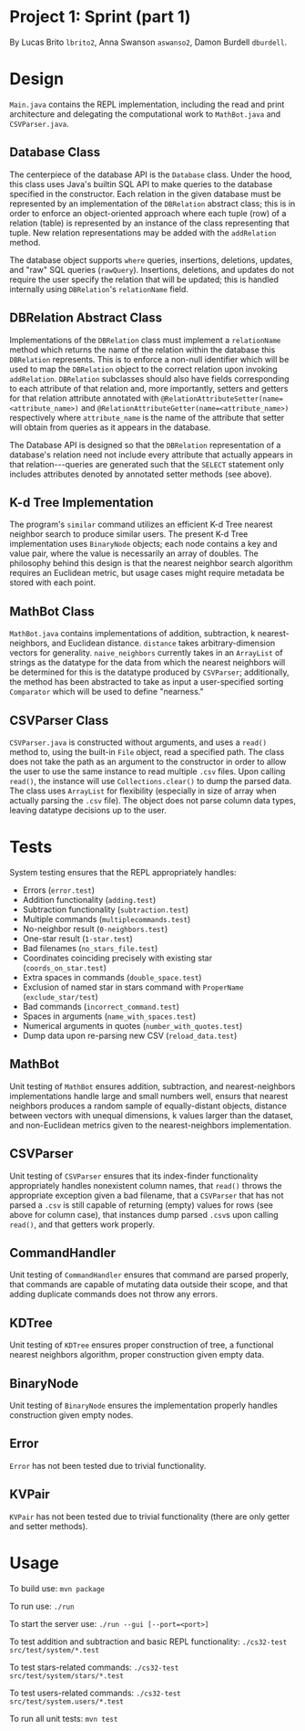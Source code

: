 # Project 1: Sprint (part 1)
By Lucas Brito `lbrito2`, Anna Swanson `aswanso2`, Damon Burdell `dburdell`. 

# Design 
`Main.java` contains the REPL implementation, including the read and print 
architecture and delegating the computational work to `MathBot.java` and 
`CSVParser.java`. 

## Database Class
The centerpiece of the database API is the `Database` class. Under the hood, 
this class uses Java's builtin SQL API to make queries to the database specified 
in the constructor. Each relation in the given database must be represented 
by an implementation of the `DBRelation` abstract class; this is in order to 
enforce an object-oriented approach where each tuple (row) of a relation (table) 
is represented by an instance of the class representing that tuple. New relation
representations may be added with the `addRelation` method.

The database object supports `where` queries, insertions, deletions, updates, 
and "raw" SQL queries (`rawQuery`). Insertions, deletions, and updates do not 
require the user specify the relation that will be updated; this is handled 
internally using `DBRelation`'s `relationName` field. 

## DBRelation Abstract Class
Implementations of the `DBRelation` class must implement a `relationName` method 
which returns the name of the relation within the database this `DBRelation` 
represents. This is to enforce a non-null identifier which will be used to map 
the `DBRelation` object to the correct relation upon invoking `addRelation`. 
`DBRelation` subclasses should also have fields corresponding to each attribute
of that relation and, more importantly, setters and getters for that relation 
attribute annotated with `@RelationAttributeSetter(name=<attribute_name>)` and 
`@RelationAttributeGetter(name=<attribute_name>)` respectively where
`attribute_name` is the name of the attribute that setter will obtain from
queries as it appears in the database.

The Database API is designed so that the `DBRelation` representation of a 
database's relation need not include every attribute that actually appears in 
that relation---queries are generated such that the `SELECT` statement only 
includes attributes denoted by annotated setter methods (see above). 

## K-d Tree Implementation 
The program's `similar` command utilizes an efficient K-d Tree nearest neighbor 
search to produce similar users. The present K-d Tree implementation uses 
`BinaryNode` objects; each node contains a key and value pair, where the value 
is necessarily an array of doubles. The philosophy behind this design is that 
the nearest neighbor search algorithm requires an Euclidean metric, but 
usage cases might require metadata be stored with each point.  

## MathBot Class
`MathBot.java` contains implementations of addition, subtraction, 
k nearest-neighbors, and Euclidean distance. `distance` takes
arbitrary-dimension vectors for generality. `naive_neighbors` currently takes 
in an `ArrayList` of strings as the datatype for the data from which the nearest
neighbors will be determined for this is the datatype produced by `CSVParser`;
additionally, the method has been abstracted to take as input a user-specified
sorting `Comparator` which will be used to define "nearness."

## CSVParser Class
`CSVParser.java` is constructed without arguments, and uses a `read()` method 
to, using the built-in `File` object, read a specified path. The class does not 
take the path as an argument to the constructor in order to allow the user to 
use the same instance to read multiple `.csv` files. Upon calling `read()`, the 
instance will use `Collections.clear()` to dump the parsed data. The class 
uses `ArrayList` for flexibility (especially in size of array when actually 
parsing the `.csv` file). The object does not parse column data types, leaving 
datatype decisions up to the user. 

# Tests 
System testing ensures that the REPL appropriately handles: 
- Errors (`error.test`)
- Addition functionality (`adding.test`)
- Subtraction functionality (`subtraction.test`)
- Multiple commands (`multiplecommands.test`)
- No-neighbor result (`0-neighbors.test`)
- One-star result (`1-star.test`)
- Bad filenames (`no_stars_file.test`)
- Coordinates coinciding precisely with existing star (`coords_on_star.test`)
- Extra spaces in commands (`double_space.test`)
- Exclusion of named star in stars command with `ProperName` (`exclude_star/test`)
- Bad commands (`incorrect_command.test`)
- Spaces in arguments (`name_with_spaces.test`)
- Numerical arguments in quotes (`number_with_quotes.test`)
- Dump data upon re-parsing new CSV (`reload_data.test`)

## MathBot
Unit testing of `MathBot` ensures addition, subtraction, and nearest-neighbors 
implementations handle large and small numbers well, ensurs that nearest
neighbors produces a random sample of equally-distant objects, distance between 
vectors with unequal dimensions, k values larger than the dataset, and 
non-Euclidean metrics given to the nearest-neighbors implementation. 

## CSVParser
Unit testing of `CSVParser` ensures that its index-finder functionality 
appropriately handles nonexistent column names, that `read()` throws the 
appropriate exception given a bad filename, that a `CSVParser` that has not 
parsed a `.csv` is still capable of returning (empty) values for rows (see above 
for column case), that instances dump parsed `.csv`s upon calling `read()`, and
that getters work properly. 

## CommandHandler
Unit testing of `CommandHandler` ensures that command are parsed properly, that 
commands are capable of mutating data outside their scope, and that adding 
duplicate commands does not throw any errors. 

## KDTree
Unit testing of `KDTree` ensures proper construction of tree, a functional 
nearest neighbors algorithm, proper construction given empty data. 

## BinaryNode 
Unit testing of `BinaryNode` ensures the implementation properly handles 
construction given empty nodes. 

## Error
`Error` has not been tested due to trivial functionality. 

## KVPair 
`KVPair` has not been tested due to trivial functionality (there are only 
getter and setter methods).

# Usage 
To build use:
`mvn package`

To run use:
`./run`

To start the server use:
`./run --gui [--port=<port>]`

To test addition and subtraction and basic REPL functionality: 
`./cs32-test src/test/system/*.test`

To test stars-related commands: 
`./cs32-test src/test/system/stars/*.test`

To test users-related commands: 
`./cs32-test src/test/system.users/*.test`

To run all unit tests: 
`mvn test`